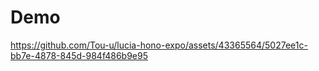 
# Demo
https://github.com/Tou-u/lucia-hono-expo/assets/43365564/5027ee1c-bb7e-4878-845d-984f486b9e95

